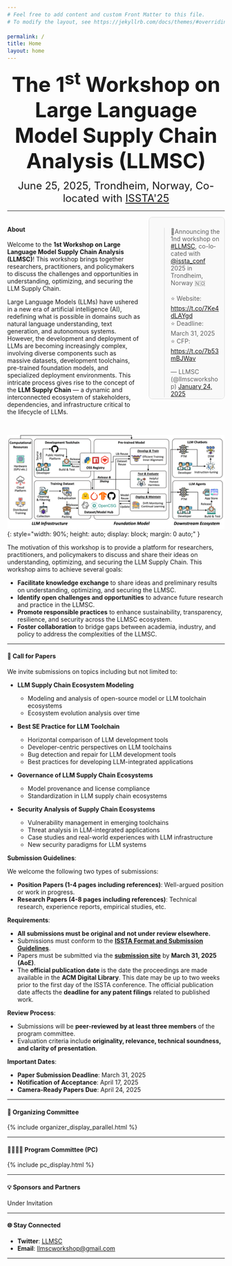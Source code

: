 ```yaml
---
# Feel free to add content and custom Front Matter to this file.
# To modify the layout, see https://jekyllrb.com/docs/themes/#overriding-theme-defaults

permalink: /
title: Home
layout: home
---
```


<p style="text-align: center;"><font size="7"><strong>The 1<sup>st</sup> Workshop on Large Language Model Supply Chain Analysis (LLMSC)</strong></font></p>
<p style="text-align: center;"><font size="5">June 25, 2025, Trondheim, Norway, Co-located with <a href="https://conf.researchr.org/home/issta-2025" target="_blank">ISSTA'25</a></font></p>

---

<div style="display: flex; align-items: flex-start; gap: 20px; max-height: 100%;">
  <!-- 左侧 About 第一段内容 -->
  <div style="flex: 2;">
    <h4><strong>About</strong></h4>
    <p>Welcome to the <strong>1st Workshop on Large Language Model Supply Chain Analysis (LLMSC)</strong>! This workshop brings together researchers, practitioners, and policymakers to discuss the challenges and opportunities in understanding, optimizing, and securing the LLM Supply Chain.</p>
    <p>Large Language Models (LLMs) have ushered in a new era of artificial intelligence (AI), redefining what is possible in domains such as natural language understanding, text generation, and autonomous systems. However, the development and deployment of LLMs are becoming increasingly complex, involving diverse components such as massive datasets, development toolchains, pre-trained foundation models, and specialized deployment environments. This intricate process gives rise to the concept of the <strong>LLM Supply Chain</strong> — a dynamic and interconnected ecosystem of stakeholders, dependencies, and infrastructure critical to the lifecycle of LLMs.</p>
  </div>

  <!-- 右侧 Twitter 卡片 -->
  <div style="flex: 1; max-height: 400px; overflow: auto; border: 1px solid #ddd; border-radius: 8px; padding: 10px; background: #f9f9f9;">
    <blockquote class="twitter-tweet">
      <p lang="en" dir="ltr">📢Announcing the 1nd workshop on <a href="https://twitter.com/hashtag/LLMSC?src=hash&amp;ref_src=twsrc%5Etfw">#LLMSC</a>, co-located with <a href="https://twitter.com/issta_conf?ref_src=twsrc%5Etfw">@issta_conf</a>
        <br>2025 in Trondheim, Norway 🇳🇴
        <br>
        <br>⭐️ Website: <a href="https://t.co/7Ke4dLAYgd">https://t.co/7Ke4dLAYgd</a>
        <br>⭐️ Deadline: March 31, 2025
        <br>⭐️ CFP: <a href="https://t.co/7b53mBJWav">https://t.co/7b53mBJWav</a></p>&mdash; LLMSC (@llmscworkshop) <a href="https://twitter.com/llmscworkshop/status/1882800084720726372?ref_src=twsrc%5Etfw">January 24, 2025</a>
    </blockquote>
    <script async src="https://platform.twitter.com/widgets.js" charset="utf-8"></script>
  </div>
</div>

<br>

![Workshop Structure](assets/img/structure.png){: style="width: 90%; height: auto; display: block; margin: 0 auto;" }

The motivation of this workshop is to provide a platform for researchers, practitioners, and policymakers to discuss and share their ideas on understanding, optimizing, and securing the LLM Supply Chain. This workshop aims to achieve several goals:

- **Facilitate knowledge exchange** to share ideas and preliminary results on understanding, optimizing, and securing the LLMSC.
- **Identify open challenges and opportunities** to advance future research and practice in the LLMSC.
- **Promote responsible practices** to enhance sustainability, transparency, resilience, and security across the LLMSC ecosystem.
- **Foster collaboration** to bridge gaps between academia, industry, and policy to address the complexities of the LLMSC.

---

<span class='anchor' id='call-for-papers'></span>

#### 📢 **Call for Papers**

We invite submissions on topics including but not limited to:

- **LLM Supply Chain Ecosystem Modeling**
  - Modeling and analysis of open-source model or LLM toolchain ecosystems
  - Ecosystem evolution analysis over time

- **Best SE Practice for LLM Toolchain**
  - Horizontal comparison of LLM development tools
  - Developer-centric perspectives on LLM toolchains
  - Bug detection and repair for LLM development tools
  - Best practices for developing LLM-integrated applications

- **Governance of LLM Supply Chain Ecosystems**
  - Model provenance and license compliance
  - Standardization in LLM supply chain ecosystems

- **Security Analysis of Supply Chain Ecosystems**
  - Vulnerability management in emerging toolchains
  - Threat analysis in LLM-integrated applications
  - Case studies and real-world experiences with LLM infrastructure
  - New security paradigms for LLM systems

**Submission Guidelines**:

We welcome the following two types of submissions:
- **Position Papers (1-4 pages including references)**: Well-argued position or work in progress.
- **Research Papers (4-8 pages including references)**: Technical research, experience reports, empirical studies, etc.

**Requirements**:

- **All submissions must be original and not under review elsewhere.**
- Submissions must conform to the **[ISSTA Format and Submission Guidelines](https://conf.researchr.org/track/issta-2025/issta-2025-papers#submission-guidelines)**.
- Papers must be submitted via the **[submission site]()** by **March 31, 2025 (AoE)**.
- The **official publication date** is the date the proceedings are made available in the **ACM Digital Library**. This date may be up to two weeks prior to the first day of the ISSTA conference. The official publication date affects the **deadline for any patent filings** related to published work.

**Review Process**:
- Submissions will be **peer-reviewed by at least three members** of the program committee.
- Evaluation criteria include **originality, relevance, technical soundness, and clarity of presentation**.

**Important Dates**:

- **Paper Submission Deadline**: March 31, 2025
- **Notification of Acceptance**: April 17, 2025
- **Camera-Ready Papers Due**: April 24, 2025

---

<span class='anchor' id='organization'></span>

#### 👥 **Organizing Committee**

{% include organizer_display_parallel.html %}

---

<span class='anchor' id='pc'></span>

#### 👩‍💻👨‍💻 **Program Committee (PC)**

{% include pc_display.html %}

---

<span class='anchor' id='sponsor'></span>

#### 💡 **Sponsors and Partners**

Under Invitation

<!-- {% include sponsor_display.html %} -->

---

<span class='anchor' id='contact'></span>

#### 🌐 **Stay Connected**

- **Twitter**: [LLMSC](https://x.com/llmscworkshop)
- **Email**: [llmscworkshop@gmail.com]()

---